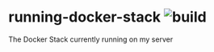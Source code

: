 # running-docker-stack ![build](https://travis-ci.org/bob5ec/running-docker-stack.svg?branch=dev "build")
The Docker Stack currently running on my server
